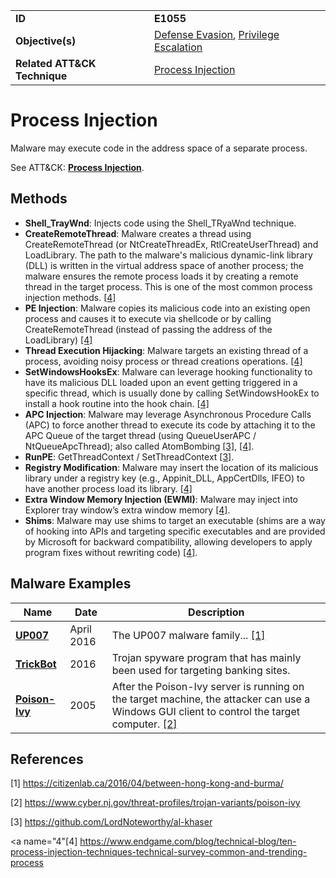 |||
|---------|------------------------|
|**ID**|**E1055**|
|**Objective(s)**| [Defense Evasion](https://github.com/MBCProject/mbc-markdown/tree/master/defense-evasion), [Privilege Escalation](https://github.com/MBCProject/mbc-markdown/tree/master/privilege-escalation)|
|**Related ATT&CK Technique**|[Process Injection](https://attack.mitre.org/techniques/T1055)|


Process Injection
=================
Malware may execute code in the address space of a separate process. 

See ATT&CK: [**Process Injection**](https://attack.mitre.org/techniques/T1055).

Methods
------- 
* **Shell_TrayWnd**: Injects code using the Shell_TRyaWnd technique.
* **CreateRemoteThread**: Malware creates a thread using CreateRemoteThread (or NtCreateThreadEx, RtlCreateUserThread) and LoadLibrary. The path to the malware's malicious dynamic-link library (DLL) is written in the virtual address space of another process; the malware ensures the remote process loads it by creating a remote thread in the target process. This is one of the most common process injection methods. [[4]](#4)
* **PE Injection**: Malware copies its malicious code into an existing open process and causes it to execute via shellcode or by calling CreateRemoteThread (instead of passing the address of the LoadLibrary) [[4]](#4)
* **Thread Execution Hijacking**: Malware targets an existing thread of a process, avoiding noisy process or thread creations operations. [[4]](#4)
* **SetWindowsHooksEx**: Malware can leverage hooking functionality to have its malicious DLL loaded upon an event getting triggered in a specific thread, which is usually done by calling SetWindowsHookEx to install a hook routine into the hook chain. [[4]](#4)
* **APC Injection**: Malware may leverage Asynchronous Procedure Calls (APC) to force another thread to execute its code by attaching it to the APC Queue of the target thread (using QueueUserAPC / NtQueueApcThread); also called AtomBombing [[3]](#3), [[4]](#4).
* **RunPE**: GetThreadContext / SetThreadContext [[3]](#3).
* **Registry Modification**: Malware may insert the location of its malicious library under a registry key (e.g., Appinit_DLL, AppCertDlls, IFEO) to have another process load its library. [[4]](#4)
* **Extra Window Memory Injection (EWMI)**: Malware may inject into Explorer tray window’s extra window memory [[4]](#4).
* **Shims**: Malware may use shims to target an executable (shims are a way of hooking into APIs and targeting specific executables and are provided by Microsoft for backward compatibility, allowing developers to apply program fixes without rewriting code) [[4]](#4). 


Malware Examples
----------------
|Name|Date|Description|
|-----------------------------|--------|-----------------------------|
|[**UP007**](https://github.com/MBCProject/mbc-markdown/tree/master/xample-malware/up007.md)|April 2016|The UP007 malware family... [[1]](#1)|
|[**TrickBot**](https://github.com/MBCProject/mbc-markdown/tree/master/xample-malware/trickbot.md)|2016|Trojan spyware program that has mainly been used for targeting banking sites.|
|[**Poison-Ivy**](https://github.com/MBCProject/mbc-markdown/tree/master/xample-malware/poison-ivy.md)|2005|After the Poison-Ivy server is running on the target machine, the attacker can use a Windows GUI client to control the target computer. [[2]](#2)|

References
----------
<a name="1">[1]</a> https://citizenlab.ca/2016/04/between-hong-kong-and-burma/

<a name="2">[2]</a> https://www.cyber.nj.gov/threat-profiles/trojan-variants/poison-ivy

<a name="3">[3]</a> https://github.com/LordNoteworthy/al-khaser 

<a name="4"[4]</a> https://www.endgame.com/blog/technical-blog/ten-process-injection-techniques-technical-survey-common-and-trending-process 